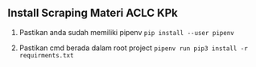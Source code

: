 ## Install Scraping Materi ACLC KPk

1. Pastikan anda sudah memiliki pipenv
`pip install --user pipenv`

2. Pastikan cmd berada dalam root project
`pipenv run pip3 install -r requirments.txt`
